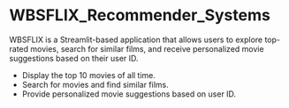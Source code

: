 # WBSFLIX_Recommender_Systems

WBSFLIX is a Streamlit-based application that allows users to explore top-rated movies, search for similar films, and receive personalized movie suggestions based on their user ID.

- Display the top 10 movies of all time.
- Search for movies and find similar films.
- Provide personalized movie suggestions based on user ID.
